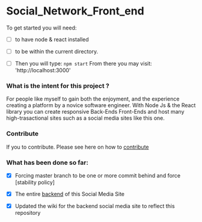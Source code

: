 # Social_Network_Front_end

To get started you will need:


- [ ] to have node & react installed
- [ ] to be within the current directory.
- [ ] Then you will type: `npm start` 
From there you may visit: 'http://localhost:3000' 


### What is the intent for this project ?

For people like myself to gain both the enjoyment, and the experience creating a platform by a novice software engineer.  With Node Js & the React library you can create responsive Back-Ends Front-Ends and host many high-trasactional sites such as a social media sites like this one.


### Contribute
If you to contribute.  Please see here on how to [contribute](https://github.com/Hawaiideveloper/nodeJS_SocialMediaSite/blob/master/Maintainers_Contributors.md)


  
### What has been done so far:

- [x] Forcing master branch to be one or more commit behind and force [stability policy] 

- [x] The entire [backend](https://github.com/Hawaiideveloper/) of this Social Media Site

- [x] Updated the wiki for the backend social media site to reflect this repository
